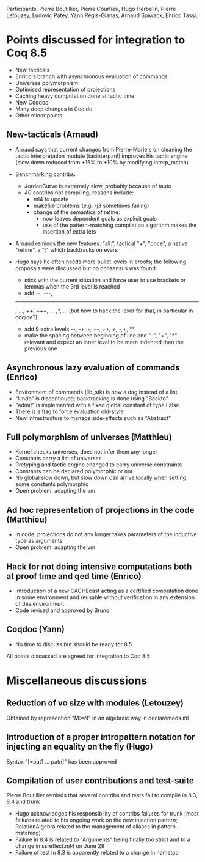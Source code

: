 Participants: Pierre Boutillier, Pierre Courtieu, Hugo Herbelin, Pierre Letouzey, Ludovic Patey, Yann Régis-Gianas, Arnaud Spiwack, Enrico Tassi.

Points discussed for integration to Coq 8.5
===========================================

-   New tacticals
-   Enrico's branch with asynchronous evaluation of commands
-   Universes polymorphism
-   Optimised representation of projections
-   Caching heavy computation done at tactic time
-   New Coqdoc
-   Many deep changes in Coqide
-   Other minor points

New-tacticals (Arnaud)
----------------------

-   Arnaud says that current changes from Pierre-Marie's on cleaning the tactic interpretation module (tacinterp.ml) improves his tactic engine (slow down reduced from +15% to +10% by modifying interp\_match)
-   Benchmarking contribs:
    -   JordanCurve is extremely slow, probably because of tauto
    -   40 contribs not compiling; reasons include:
        -   ml4 to update
        -   makefile problems (e.g. -j3 sometimes failing)
        -   change of the semantics of refine:
            -   now leaves dependent goals as explicit goals
            -   use of the pattern-matching compilation algorithm makes the insertion of extra lets
-   Arnaud reminds the new features: "all:", tactical "+", "once", a native "refine", a ";" which backtracks on evars
-   Hugo says he often needs more bullet levels in proofs; the following proposals were discussed but no consensus was found:

    -   stick with the current situation and force user to use brackets or lemmas when the 3rd level is reached
    -   add --, ---,

    ------------------------------------------------------------------------

    , ..., ++, +++, ... **,**\*, ... (but how to hack the lexer for that, in particular in coqide?)

    -   add 9 extra levels --, -+, -*, +-, ++, +*, *-,*+, \*\*
    -   make the spacing between beginning of line and "-", "+", "\*" relevant and expect an inner level to be more indented than the previous one

Asynchronous lazy evaluation of commands (Enrico)
-------------------------------------------------

-   Environment of commands (lib\_stk) is now a dag instead of a list
-   "Undo" is discontinued; backtracking is done using "Backto"
-   "admit" is implemented with a fixed global constant of type False
-   There is a flag to force evaluation old-style
-   New infrastructure to manage side-effects such as "Abstract"

Full polymorphism of universes (Matthieu)
-----------------------------------------

-   Kernel checks universes, does not infer them any longer
-   Constants carry a list of universes
-   Pretyping and tactic engine changed to carry universe constraints
-   Constants can be declared polymorphic or not
-   No global slow down, but slow down can arrive locally when setting some constants polymorphic
-   Open problem: adapting the vm

Ad hoc representation of projections in the code (Matthieu)
-----------------------------------------------------------

-   In code, projections do not any longer takes parameters of the inductive type as arguments
-   Open problem: adapting the vm

Hack for not doing intensive computations both at proof time and qed time (Enrico)
----------------------------------------------------------------------------------

-   Introduction of a new CACHEcast acting as a certified computation done in some environment and reusable without verification in any extension of this environment
-   Code revised and approved by Bruno

Coqdoc (Yann)
-------------

-   No time to discuss but should be ready for 8.5

All points discussed are agreed for integration to Coq 8.5

Miscellaneous discussions
=========================

Reduction of vo size with modules (Letouzey)
--------------------------------------------

Obtained by represention "M:=N" in an algebraic way in declaremods.ml

Introduction of a proper intropattern notation for injecting an equality on the fly (Hugo)
------------------------------------------------------------------------------------------

Syntax "\[=pat1 ... patn\]" has been approved

Compilation of user contributions and test-suite
------------------------------------------------

Pierre Boutillier reminds that several contribs and tests fail to compile in 8.3, 8.4 and trunk

-   Hugo acknowledges his responsibility of contribs failures for trunk (most failures related to his ongoing work on the new injection pattern; RelationAlgebra related to the management of aliases in pattern-matching)
-   Failure in 8.4 is related to "Arguments" being finally too strict and to a change in ssreflect.ml4 on June 28
-   Failure of test in 8.3 is apparently related to a change in nametab

